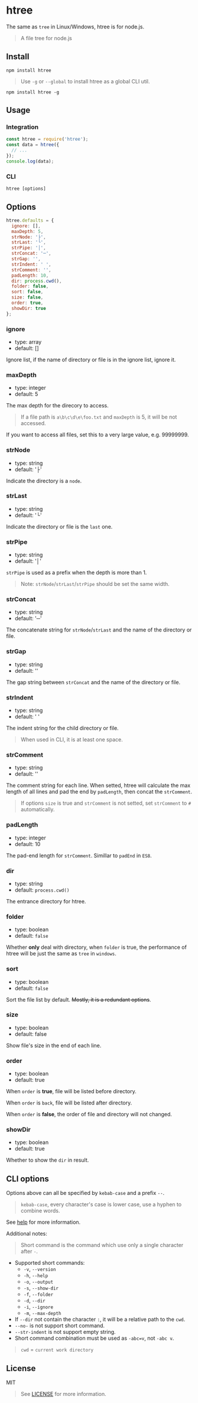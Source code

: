 # htree

The same as `tree` in Linux/Windows, htree is for node.js.

> A file tree for node.js

## Install

```shell
npm install htree
```

> Use `-g` or `--global` to install htree as a global CLI util.

```shell
npm install htree -g
```

## Usage

### Integration

```js
const htree = require('htree');
const data = htree({
  // ...
});
console.log(data);
```

### CLI

```shell
htree [options]
```

## Options

```js
htree.defaults = {
  ignore: [],
  maxDepth: 5,
  strNode: '├',
  strLast: '└',
  strPipe: '│',
  strConcat: '─',
  strGap: '',
  strIndent: ' ',
  strComment: '',
  padLength: 10,
  dir: process.cwd(),
  folder: false,
  sort: false,
  size: false,
  order: true,
  showDir: true
};
```

### ignore

- type: array
- default: []

Ignore list, if the name of directory or file is in the ignore list, ignore it.

### maxDepth

- type: integer
- default: 5

The max depth for the direcory to access.

> If a file path is `a\b\c\d\e\foo.txt` and `maxDepth` is 5, it will be not accessed.

If you want to access all files, set this to a very large value, e.g. 99999999.

### strNode

- type: string
- default: '├'

Indicate the directory is a `node`.

### strLast

- type: string
- default: '└'

Indicate the directory or file is the `last` one.

### strPipe

- type: string
- default: '│'

`strPipe` is used as a prefix when the depth is more than 1.

> Note: `strNode`/`strLast`/`strPipe` should be set the same width.

### strConcat

- type: string
- default: '─'

The concatenate string for `strNode`/`strLast` and the name of the directory or file.

### strGap

- type: string
- default: ''

The gap string between `strConcat` and the name of the directory or file.

### strIndent

- type: string
- default: ' '

The indent string for the child directory or file.

> When used in CLI, it is at least one space.

### strComment

- type: string
- default: ''

The comment string for each line. When setted, htree will calculate the max length of all lines and pad the end by `padLength`, then concat the `strComment`.

> If options `size` is true and `strComment` is not setted, set `strComment` to `#` automatically.

### padLength

- type: integer
- default: 10

The pad-end length for `strComment`. Simillar to `padEnd` in `ES8`.

### dir

- type: string
- default: `process.cwd()`

The entrance directory for htree.

### folder

- type: boolean
- default: `false`

Whether **only** deal with directory, when `folder` is true, the performance of htree will be just the same as `tree` in `windows`.

### sort

- type: boolean
- default: `false`

Sort the file list by default. ~~Mostly, it is a redundant options~~.

### size

- type: boolean
- default: false

Show file's size in the end of each line.

### order

- type: boolean
- default: true

When `order` is **true**, file will be listed before directory.

When `order` is `back`, file will be listed after directory.

When `order` is **false**, the order of file and directory will not changed.

### showDir

- type: boolean
- default: true

Whether to show the `dir` in result.

## CLI options

Options above can all be specified by `kebab-case` and a prefix `--`.

> `kebab-case`, every character's case is lower case, use a hyphen to combine words.

See [help](docs/help) for more information.

Additional notes:

> Short command is the command which use only a single character after `-`.

- Supported short commands:
  - `-v`, `--version`
  - `-h`, `--help`
  - `-o`, `--output`
  - `-s`, `--show-dir`
  - `-f`, `--folder`
  - `-d`, `--dir`
  - `-i`, `--ignore`
  - `-m`, `--max-depth`
- If `--dir` not contain the character `:`, it will be a relative path to the `cwd`.
- `--no-` is not support short command.
- `--str-indent` is not support empty string.
- Short command combination must be used as `-abc=v`, not `-abc v`.

> `cwd` = `current work directory`

## License

MIT

> See [LICENSE](LICENSE) for more information.

